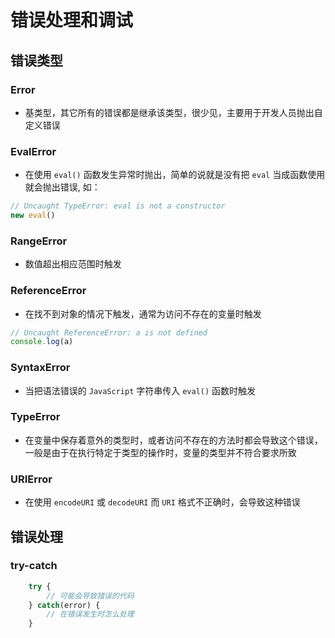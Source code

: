 # 错误处理和调试

## 错误类型

### Error
- 基类型，其它所有的错误都是继承该类型，很少见，主要用于开发人员抛出自定义错误

### EvalError
- 在使用 `eval()` 函数发生异常时抛出，简单的说就是没有把 `eval` 当成函数使用就会抛出错误, 如：
```js
// Uncaught TypeError: eval is not a constructor
new eval()
```

### RangeError
- 数值超出相应范围时触发


### ReferenceError
- 在找不到对象的情况下触发，通常为访问不存在的变量时触发
```js
// Uncaught ReferenceError: a is not defined
console.log(a)
```


### SyntaxError
- 当把语法错误的 `JavaScript` 字符串传入 `eval()` 函数时触发


### TypeError
- 在变量中保存着意外的类型时，或者访问不存在的方法时都会导致这个错误，一般是由于在执行特定于类型的操作时，变量的类型并不符合要求所致


### URIError
- 在使用 `encodeURI` 或 `decodeURI` 而 `URI` 格式不正确时，会导致这种错误


## 错误处理

### try-catch
```js
    try {
        // 可能会导致错误的代码
    } catch(error) {
        // 在错误发生时怎么处理
    }
```

